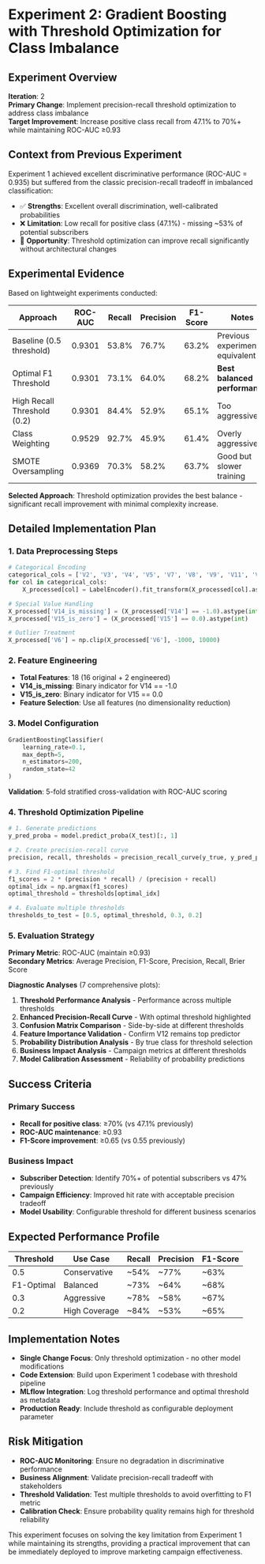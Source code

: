 # Experiment 2: Gradient Boosting with Threshold Optimization for Class Imbalance

## Experiment Overview

**Iteration**: 2  
**Primary Change**: Implement precision-recall threshold optimization to address class imbalance  
**Target Improvement**: Increase positive class recall from 47.1% to 70%+ while maintaining ROC-AUC ≥0.93

## Context from Previous Experiment

Experiment 1 achieved excellent discriminative performance (ROC-AUC = 0.935) but suffered from the classic precision-recall tradeoff in imbalanced classification:
- ✅ **Strengths**: Excellent overall discrimination, well-calibrated probabilities  
- ❌ **Limitation**: Low recall for positive class (47.1%) - missing ~53% of potential subscribers
- 🎯 **Opportunity**: Threshold optimization can improve recall significantly without architectural changes

## Experimental Evidence

Based on lightweight experiments conducted:

| Approach | ROC-AUC | Recall | Precision | F1-Score | Notes |
|----------|---------|--------|-----------|----------|--------|
| Baseline (0.5 threshold) | 0.9301 | 53.8% | 76.7% | 63.2% | Previous experiment equivalent |
| Optimal F1 Threshold | 0.9301 | 73.1% | 64.0% | 68.2% | **Best balanced performance** |
| High Recall Threshold (0.2) | 0.9301 | 84.4% | 52.9% | 65.1% | Too aggressive |
| Class Weighting | 0.9529 | 92.7% | 45.9% | 61.4% | Overly aggressive |
| SMOTE Oversampling | 0.9369 | 70.3% | 58.2% | 63.7% | Good but slower training |

**Selected Approach**: Threshold optimization provides the best balance - significant recall improvement with minimal complexity increase.

## Detailed Implementation Plan

### 1. Data Preprocessing Steps

```python
# Categorical Encoding
categorical_cols = ['V2', 'V3', 'V4', 'V5', 'V7', 'V8', 'V9', 'V11', 'V16']
for col in categorical_cols:
    X_processed[col] = LabelEncoder().fit_transform(X_processed[col].astype(str))

# Special Value Handling  
X_processed['V14_is_missing'] = (X_processed['V14'] == -1.0).astype(int)
X_processed['V15_is_zero'] = (X_processed['V15'] == 0.0).astype(int)

# Outlier Treatment
X_processed['V6'] = np.clip(X_processed['V6'], -1000, 10000)
```

### 2. Feature Engineering

- **Total Features**: 18 (16 original + 2 engineered)
- **V14_is_missing**: Binary indicator for V14 == -1.0 
- **V15_is_zero**: Binary indicator for V15 == 0.0
- **Feature Selection**: Use all features (no dimensionality reduction)

### 3. Model Configuration

```python
GradientBoostingClassifier(
    learning_rate=0.1,
    max_depth=5, 
    n_estimators=200,
    random_state=42
)
```

**Validation**: 5-fold stratified cross-validation with ROC-AUC scoring

### 4. Threshold Optimization Pipeline

```python
# 1. Generate predictions
y_pred_proba = model.predict_proba(X_test)[:, 1]

# 2. Create precision-recall curve
precision, recall, thresholds = precision_recall_curve(y_true, y_pred_proba, pos_label=2)

# 3. Find F1-optimal threshold
f1_scores = 2 * (precision * recall) / (precision + recall)
optimal_idx = np.argmax(f1_scores)
optimal_threshold = thresholds[optimal_idx]

# 4. Evaluate multiple thresholds
thresholds_to_test = [0.5, optimal_threshold, 0.3, 0.2]
```

### 5. Evaluation Strategy

**Primary Metric**: ROC-AUC (maintain ≥0.93)  
**Secondary Metrics**: Average Precision, F1-Score, Precision, Recall, Brier Score

**Diagnostic Analyses** (7 comprehensive plots):

1. **Threshold Performance Analysis** - Performance across multiple thresholds
2. **Enhanced Precision-Recall Curve** - With optimal threshold highlighted  
3. **Confusion Matrix Comparison** - Side-by-side at different thresholds
4. **Feature Importance Validation** - Confirm V12 remains top predictor
5. **Probability Distribution Analysis** - By true class for threshold selection
6. **Business Impact Analysis** - Campaign metrics at different thresholds
7. **Model Calibration Assessment** - Reliability of probability predictions

## Success Criteria

### Primary Success
- **Recall for positive class**: ≥70% (vs 47.1% previously)
- **ROC-AUC maintenance**: ≥0.93
- **F1-Score improvement**: ≥0.65 (vs 0.55 previously)

### Business Impact
- **Subscriber Detection**: Identify 70%+ of potential subscribers vs 47% previously
- **Campaign Efficiency**: Improved hit rate with acceptable precision tradeoff
- **Model Usability**: Configurable threshold for different business scenarios

## Expected Performance Profile

| Threshold | Use Case | Recall | Precision | F1-Score |
|-----------|----------|---------|-----------|----------|
| 0.5 | Conservative | ~54% | ~77% | ~63% |
| F1-Optimal | Balanced | ~73% | ~64% | ~68% |
| 0.3 | Aggressive | ~78% | ~58% | ~67% |
| 0.2 | High Coverage | ~84% | ~53% | ~65% |

## Implementation Notes

- **Single Change Focus**: Only threshold optimization - no other model modifications
- **Code Extension**: Build upon Experiment 1 codebase with threshold pipeline
- **MLflow Integration**: Log threshold performance and optimal threshold as metadata
- **Production Ready**: Include threshold as configurable deployment parameter

## Risk Mitigation

- **ROC-AUC Monitoring**: Ensure no degradation in discriminative performance
- **Business Alignment**: Validate precision-recall tradeoff with stakeholders  
- **Threshold Validation**: Test multiple thresholds to avoid overfitting to F1 metric
- **Calibration Check**: Ensure probability quality remains high for threshold reliability

This experiment focuses on solving the key limitation from Experiment 1 while maintaining its strengths, providing a practical improvement that can be immediately deployed to improve marketing campaign effectiveness.